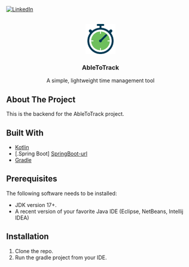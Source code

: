 <!-- PROJECT SHIELDS -->
<!--
*** I'm using markdown "reference style" links for readability.
*** Reference links are enclosed in brackets [ ] instead of parentheses ( ).
*** See the bottom of this document for the declaration of the reference variables
*** for contributors-url, forks-url, etc. This is an optional, concise syntax you may use.
*** https://www.markdownguide.org/basic-syntax/#reference-style-links
-->

[![LinkedIn][linkedin-shield]][linkedin-url]

<!-- PROJECT LOGO -->
<br />
<div align="center">
  <a href="https://github.com/othneildrew/Best-README-Template">
    <img src="src/main/resources/static/images/readme/abletotrack.png" alt="Logo" width="80"  height="80">
  </a>

<h3 align="center">AbleToTrack</h3>
  <p align="center">
    A simple, lightweight time management tool 
  </p>
</div>



<!-- ABOUT THE PROJECT -->
## About The Project

This is the backend for the AbleToTrack project.

## Built With
* [Kotlin][Kotlin-url]
* [.Spring Boot] [SpringBoot-url]
* [Gradle][Gradle-url]


## Prerequisites

The following software needs to be installed:

* JDK version 17+.
* A recent version of your favorite Java IDE (Eclipse, NetBeans, Intellij IDEA)

## Installation

1. Clone the repo.
2. Run the gradle project from your IDE.




<!-- MARKDOWN LINKS & IMAGES -->
<!-- https://www.markdownguide.org/basic-syntax/#reference-style-links -->
[linkedin-shield]: https://img.shields.io/badge/-LinkedIn-black.svg?style=for-the-badge&logo=linkedin&colorB=555
[linkedin-url]: https://linkedin.com/in/byronsdec

[SpringBoot-url]: https://spring.io/projects/spring-boot
[Kotlin-url]: https://kotlinlang.org/
[Gradle-url]: https://gradle.org/